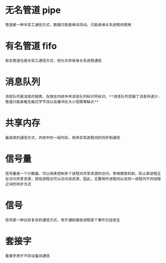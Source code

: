# 无名管道 pipe
	管道是一种半双工通信方式，数据只能是单向流动，只能亲缘关系进程间使用
# 有名管道 fifo
	有名管道也是半双工通信方式，但允许非亲缘关系进程通信
# 消息队列
	消息队列是消息的链表，存放在内核中并消息队列标识符标识。**消息队列克服了消息传递少，管道只能承载无格式字节流以及缓冲区大小受限等缺点**
# 共享内存
	最高效的通信方式，内核中的一段内存，用来实现进程间的同步和通信
# 信号量
	信号量是一个计数器，可以用来控制多个进程对共享资源的访问。常用做锁机制，防止某进程正在访问共享资源，其他进程也可以访问该资源，因此，主要用作进程间以及同一进程内不同线程之间的同步方式
# 信号
	信号是一种比较复杂的通信方式，用于通知接收进程某个事件已经发生
# 套接字
	套接字用于不同设备间通信
